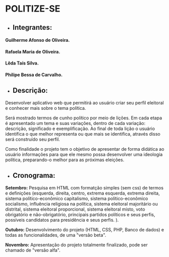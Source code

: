 ﻿# POLITIZE-SE

* ## **Integrantes:**

#### Guilherme Afonso de Oliveira.
#### Rafaela Maria de Oliveira.
#### Lêda Taís Silva.
#### Philipe Bessa de Carvalho.

* ## **Descrição**:

Desenvolver aplicativo web que permitirá ao usuário criar seu perfil eleitoral e conhecer mais sobre o tema política. 

Será mostrado termos de cunho político por meio de lições. Em cada etapa é apresentado um tema e suas variações, dentro de cada variação: descrição, significado e exemplificação. Ao final de toda lição o usuário identifica o que melhor representa ou que mais se identifica, através disso será construído seu perfil. 

Como finalidade o projeto tem o objetivo de apresentar de forma didática ao usuário informações para que ele mesmo possa desenvolver uma ideologia política, preparando-o melhor para as próximas eleições.

* ## **Cronograma**: 

**Setembro:** Pesquisa em HTML com formatção simples (sem css) de termos e definições (esquerda, direita, centro, extrema esquerda, extrema direita, sistema político-econômico capitalismo, sistema político-econômico socialismo, influência religiosa na política, sistema eleitoral majoritário ou distrital, sistema eleitoral proporcional, sistema eleitoral misto, voto obrigatório e não-obrigatório, principais partidos políticos e seus perfis, possíveis candidatos para presidência e seus perfis.
).

**Outubro:** Desenvolvimento do projeto (HTML, CSS, PHP, Banco de dados) e todas as funcionalidades, de uma "versão beta".

**Novembro:** Apresentação do projeto totalmente finalizado, pode ser chamado de "versão alfa".

